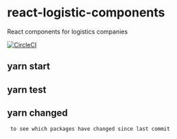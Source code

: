 # react-logistic-components
React components for logistics companies

[![CircleCI](https://circleci.com/gh/iuricmp/react-logistic-components.svg?style=svg)](https://circleci.com/gh/iuricmp/react-logistic-components)

## yarn start

## yarn test

## yarn changed

     to see which packages have changed since last commit
